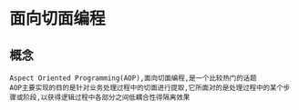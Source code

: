 # 面向切面编程

## 概念
    Aspect Oriented Programming(AOP),面向切面编程,是一个比较热门的话题
    AOP主要实现的目的是针对业务处理过程中的切面进行提取,它所面对的是处理过程中的某个步骤或阶段,以获得逻辑过程中各部分之间低耦合性得隔离效果
